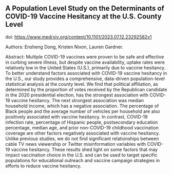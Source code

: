 ## A Population Level Study on the Determinants of COVID-19 Vaccine Hesitancy at the U.S. County Level

doi: https://www.medrxiv.org/content/10.1101/2023.07.12.23292582v1

Authors: Ensheng Dong, Kristen Nixon, Lauren Gardner.

Abstract: Multiple COVID-19 vaccines were proven to be safe and effective in curbing severe illness, but despite vaccine availability, uptake rates were relatively low in the United States (U.S.), primarily due to vaccine hesitancy. To better understand factors associated with COVID-19 vaccine hesitancy in the U.S., our study provides a comprehensive, data-driven population-level statistical analysis at the county level. We find that political affiliation, as determined by the proportion of votes received by the Republican candidate in the 2020 presidential election, has the strongest association with COVID-19 vaccine hesitancy. The next strongest association was median household income, which has a negative association. The percentage of Black people and the average number of vehicles per household are also positively associated with vaccine hesitancy. In contrast, COVID-19 infection rate, percentage of Hispanic people, postsecondary education percentage, median age, and prior non-COVID-19 childhood vaccination coverage are other factors negatively associated with vaccine hesitancy. Unlike previous studies, we do not find significant relationships between cable TV news viewership or Twitter misinformation variables with COVID-19 vaccine hesitancy. These results shed light on some factors that may impact vaccination choice in the U.S. and can be used to target specific populations for educational outreach and vaccine campaign strategies in efforts to reduce vaccine hesitancy.




